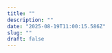```yaml
---
title: ""
description: ""
date: "2025-08-19T11:00:15.586Z"
slug: ""
draft: false
---
```


<script type="application/ld+json">
{}
</script>


